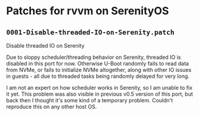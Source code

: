 # Patches for rvvm on SerenityOS

## `0001-Disable-threaded-IO-on-Serenity.patch`

Disable threaded IO on Serenity

Due to sloppy scheduler/threading behavior on Serenity,
threaded IO is disabled in this port for now.
Otherwise U-Boot randomly fails to read data from NVMe,
or fails to initialize NVMe altogether, along with other IO
issues in guests - all due to threaded tasks being randomly
delayed for very long.

I am not an expert on how scheduler works in Serenity,
so I am unable to fix it yet.
This problem was also visible in previous v0.5 version of this port,
but back then I thought it's some kind of a temporary problem.
Couldn't reproduce this on any other host OS.

